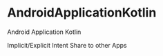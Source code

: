 # AndroidApplicationKotlin
Android Application Kotlin

Implicit/Explicit Intent
Share to other Apps
